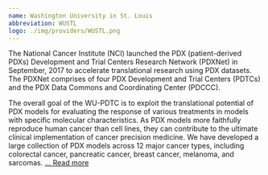 ```yaml
---
name: Washington University in St. Louis
abbreviation: WUSTL
logo: ./img/providers/WUSTL.png
---
```


The National Cancer Institute (NCI) launched the PDX (patient-derived PDXs) Development and Trial Centers Research Network (PDXNet) in September, 2017 to accelerate translational research using PDX datasets. The PDXNet comprises of four PDX Development and Trial Centers (PDTCs) and the PDX Data Commons and Coordinating Center (PDCCC).

The overall goal of the WU-PDTC is to exploit the translational potential of PDX models for evaluating the response of various treatments in models with specific molecular characteristics. As PDX models more faithfully reproduce human cancer than cell lines, they can contribute to the ultimate clinical implementation of cancer precision medicine. We have developed a large collection of PDX models across 12 major cancer types, including colorectal cancer, pancreatic cancer, breast cancer, melanoma, and sarcomas. [... Read more](https://www.pdxnetwork.org/wustl)
